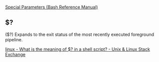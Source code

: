  [Special Parameters (Bash Reference Manual)](https://www.gnu.org/software/bash/manual/html_node/Special-Parameters.html#Special-Parameters) 



## $?

($?) Expands to the exit status of the most recently executed foreground pipeline.

[linux - What is the meaning of $? in a shell script? - Unix & Linux Stack Exchange](https://unix.stackexchange.com/questions/7704/what-is-the-meaning-of-in-a-shell-script#:~:text=%24%3F%20%2DThe%20exit%20status%20of,under%20which%20they%20are%20executing.) 

 